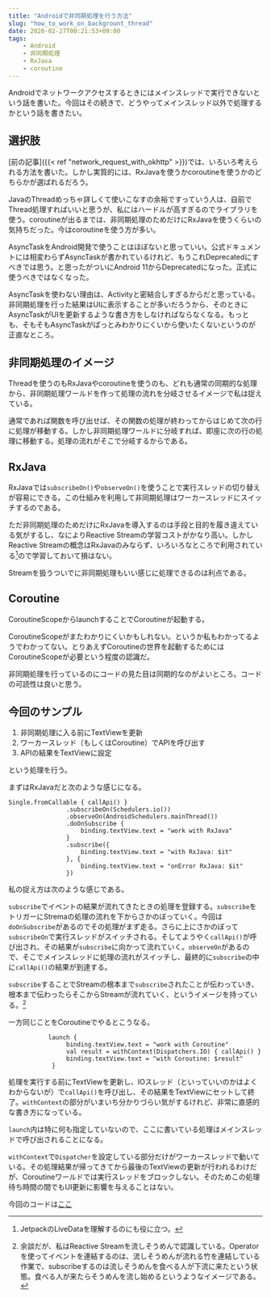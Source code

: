```yaml
---
title: "Androidで非同期処理を行う方法"
slug: "how_to_work_on_backgrount_thread"
date: 2020-02-27T00:21:53+09:00
tags:
    - Android
    - 非同期処理
    - RxJava
    - coroutine
---
```


Androidでネットワークアクセスするときにはメインスレッドで実行できないという話を書いた。今回はその続きで、どうやってメインスレッド以外で処理するかという話を書きたい。

<!--more-->

## 選択肢

[前の記事]({{< ref "network_request_with_okhttp" >}})では、いろいろ考えられる方法を書いた。しかし実質的には、RxJavaを使うかcoroutineを使うかのどちらかが選ばれるだろう。

JavaのThreadめっちゃ詳しくて使いこなすの余裕ですっていう人は、自前でThread処理すればいいと思うが、私にはハードルが高すぎるのでライブラリを使う。coroutineが出るまでは、非同期処理のためだけにRxJavaを使うくらいの気持ちだった。今はcoroutineを使う方が多い。

AsyncTaskをAndroid開発で使うことはほぼないと思っていい。公式ドキュメントには相変わらずAsyncTaskが書かれているけれど、もうこれDeprecatedにすべきでは思う。と思ったがついにAndroid 11からDeprecatedになった。正式に使うべきではなくなった。

AsyncTaskを使わない理由は、Activityと密結合しすぎるからだと思っている。非同期処理を行った結果はUIに表示することが多いだろうから、そのときにAsyncTaskがUIを更新するような書き方をしなければならなくなる。もっとも、そもそもAsyncTaskがぱっとみわかりにくいから使いたくないというのが正直なところ。

## 非同期処理のイメージ

Threadを使うのもRxJavaやcoroutineを使うのも、どれも通常の同期的な処理から、非同期処理ワールドを作って処理の流れを分岐させるイメージで私は捉えている。

通常であれば関数を呼び出せば、その関数の処理が終わってからはじめて次の行に処理が移動する。しかし非同期処理ワールドに分岐すれば、即座に次の行の処理に移動する。処理の流れがそこで分岐するからである。

## RxJava

RxJavaでは`subscribeOn()`や`observeOn()`を使うことで実行スレッドの切り替えが容易にできる。この仕組みを利用して非同期処理はワーカースレッドにスイッチするのである。

ただ非同期処理のためだけにRxJavaを導入するのは手段と目的を履き違えている気がするし、なによりReactive Streamの学習コストがかなり高い。しかしReactive Streamの概念はRxJavaのみならず、いろいろなところで利用されている[^1]ので学習しておいて損はない。

Streamを扱うついでに非同期処理もいい感じに処理できるのは利点である。


## Coroutine

CoroutineScopeからlaunchすることでCoroutineが起動する。

CoroutineScopeがまたわかりにくいかもしれない。というか私もわかってるようでわかってない。とりあえずCoroutineの世界を起動するためにはCoroutineScopeが必要という程度の認識だ。

非同期処理を行っているのにコードの見た目は同期的なのがよいところ。コードの可読性は良いと思う。


## 今回のサンプル

1. 非同期処理に入る前にTextViewを更新
2. ワーカースレッド（もしくはCoroutine）でAPIを呼び出す
3. APIの結果をTextViewに設定

という処理を行う。

まずはRxJavaだと次のような感じになる。

```
Single.fromCallable { callApi() }
                .subscribeOn(Schedulers.io())
                .observeOn(AndroidSchedulers.mainThread())
                .doOnSubscribe {
                    binding.textView.text = "work with RxJava"
                }
                .subscribe({
                    binding.textView.text = "with RxJava: $it"
                }, {
                    binding.textView.text = "onError RxJava: $it"
                })
```

私の捉え方は次のような感じである。

`subscribe`でイベントの結果が流れてきたときの処理を登録する。`subscribe`をトリガーにStremaの処理の流れを下からさかのぼっていく。今回は`doOnSubscribe`があるのでその処理がまず走る。さらに上にさかのぼって`subscribeOn`で実行スレッドがスイッチされる。そしてようやく`callApi()`が呼び出され、その結果が`subscribe`に向かって流れていく。`observeOn`があるので、そこでメインスレッドに処理の流れがスイッチし、最終的に`subscribe`の中に`callApi()`の結果が到達する。

`subscribe`することでStreamの根本まで`subscribe`されたことが伝わっていき、根本まで伝わったらそこからStreamが流れていく、というイメージを持っている。[^2]

一方同じことをCoroutineでやるとこうなる。

```
           launch {
                binding.textView.text = "work with Coroutine"
                val result = withContext(Dispatchers.IO) { callApi() }
                binding.textView.text = "with Coroutine: $result"
            }
```

処理を実行する前にTextViewを更新し、IOスレッド（といっていいのかはよくわからないが）で`callApi()`を呼び出し、その結果をTextViewにセットして終了。`withContext`の部分がいまいち分かりづらい気がするけれど、非常に直感的な書き方になっている。

`launch`内は特に何も指定していないので、ここに書いている処理はメインスレッドで呼び出されることになる。

`withContext`で`Dispatcher`を設定している部分だけがワーカースレッドで動いている。その処理結果が帰ってきてから最後のTextViewの更新が行われるわけだが、Coroutineワールドでは実行スレッドをブロックしない。そのためこの処理待ち時間の間でもUI更新に影響を与えることはない。

今回のコードは[ここ](https://github.com/gen0083/NetworkSample/blob/master/app/src/main/java/jp/gcreate/sample/networksample/BackgroundWorkFragment.kt)


[^1]: JetpackのLiveDataを理解するのにも役に立つ。
[^2]: 余談だが、私はReactive Streamを流しそうめんで認識している。Operatorを使ってイベントを連結するのは、流しそうめんが流れる竹を連結している作業で、subscribeするのは流しそうめんを食べる人が下流に来たという状態。食べる人が来たらそうめんを流し始めるというようなイメージである。